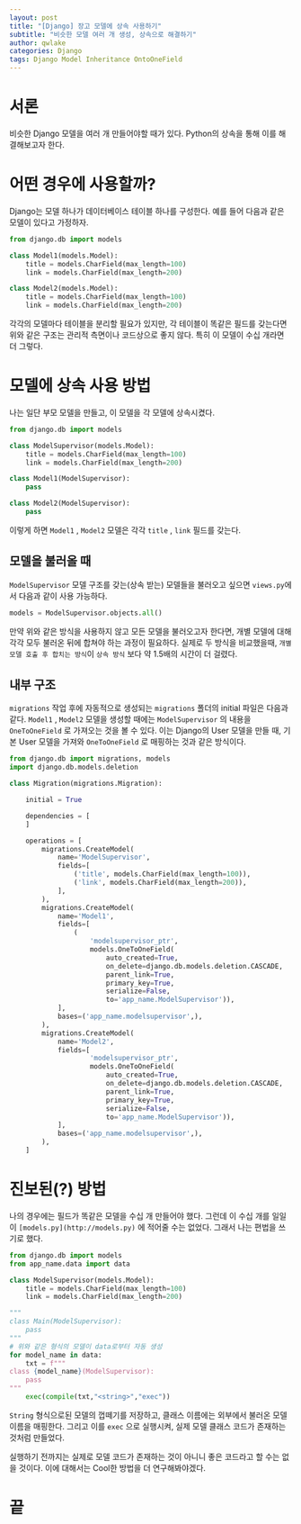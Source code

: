 ```yaml
---
layout: post
title: "[Django] 장고 모델에 상속 사용하기"
subtitle: "비슷한 모델 여러 개 생성, 상속으로 해결하기"
author: qwlake
categories: Django
tags: Django Model Inheritance OntoOneField
---
```


# 서론

비슷한 Django 모델을 여러 개 만들어야할 때가 있다. Python의 상속을 통해 이를 해결해보고자 한다.

# 어떤 경우에 사용할까?

Django는 모델 하나가 데이터베이스 테이블 하나를 구성한다. 예를 들어 다음과 같은 모델이 있다고 가정하자.

```python
from django.db import models

class Model1(models.Model):
    title = models.CharField(max_length=100)
    link = models.CharField(max_length=200)

class Model2(models.Model):
    title = models.CharField(max_length=100)
    link = models.CharField(max_length=200)
```

각각의 모델마다 테이블을 분리할 필요가 있지만, 각 테이블이 똑같은 필드를 갖는다면 위와 같은 구조는 관리적 측면이나 코드상으로 좋지 않다. 특히 이 모델이 수십 개라면 더 그렇다.

# 모델에 상속 사용 방법

나는 일단 부모 모델을 만들고, 이 모델을 각 모델에 상속시켰다.

```python
from django.db import models

class ModelSupervisor(models.Model):
    title = models.CharField(max_length=100)
    link = models.CharField(max_length=200)

class Model1(ModelSupervisor):
    pass

class Model2(ModelSupervisor):
    pass
```

이렇게 하면 `Model1` , `Model2` 모델은 각각 `title` , `link` 필드를 갖는다.

## 모델을 불러올 때

`ModelSupervisor` 모델 구조를 갖는(상속 받는) 모델들을 불러오고 싶으면 `views.py`에서 다음과 같이 사용 가능하다.

```python
models = ModelSupervisor.objects.all()
```

만약 위와 같은 방식을 사용하지 않고 모든 모델을 불러오고자 한다면, 개별 모델에 대해 각각 모두 불러온 뒤에 합쳐야 하는 과정이 필요하다. 실제로 두 방식을 비교했을때, `개별 모델 호출 후 합치는 방식`이 `상속 방식` 보다 약 1.5배의 시간이 더 걸렸다.

## 내부 구조

`migrations` 작업 후에 자동적으로 생성되는 `migrations` 폴더의 initial 파일은 다음과 같다. `Model1` , `Model2` 모델을 생성할 때에는 `ModelSupervisor` 의 내용을 `OneToOneField` 로 가져오는 것을 볼 수 있다. 이는 Django의 User 모델을 만들 때, 기본 User 모델을 가져와 `OneToOneField` 로 매핑하는 것과 같은 방식이다. 

```python
from django.db import migrations, models
import django.db.models.deletion

class Migration(migrations.Migration):

    initial = True

    dependencies = [
    ]

    operations = [
        migrations.CreateModel(
            name='ModelSupervisor',
            fields=[
                ('title', models.CharField(max_length=100)),
                ('link', models.CharField(max_length=200)),
            ],
        ),
        migrations.CreateModel(
            name='Model1',
            fields=[
                (
                    'modelsupervisor_ptr', 
                    models.OneToOneField(
                        auto_created=True, 
                        on_delete=django.db.models.deletion.CASCADE, 
                        parent_link=True, 
                        primary_key=True, 
                        serialize=False, 
                        to='app_name.ModelSupervisor')),
            ],
            bases=('app_name.modelsupervisor',),
        ),
        migrations.CreateModel(
            name='Model2',
            fields=[
                    'modelsupervisor_ptr', 
                    models.OneToOneField(
                        auto_created=True, 
                        on_delete=django.db.models.deletion.CASCADE, 
                        parent_link=True, 
                        primary_key=True, 
                        serialize=False, 
                        to='app_name.ModelSupervisor')),
            ],
            bases=('app_name.modelsupervisor',),
        ),
    ]
```

# 진보된(?) 방법

나의 경우에는 필드가 똑같은 모델을 수십 개 만들어야 했다. 그런데 이 수십 개를 일일이 `[models.py](http://models.py)` 에 적어줄 수는 없었다. 그래서 나는 편법을 쓰기로 했다.

```python
from django.db import models
from app_name.data import data

class ModelSupervisor(models.Model):
    title = models.CharField(max_length=100)
    link = models.CharField(max_length=200)

"""
class Main(ModelSupervisor):
    pass
"""
# 위와 같은 형식의 모델이 data로부터 자동 생성
for model_name in data:
    txt = f"""
class {model_name}(ModelSupervisor):
    pass
"""
    exec(compile(txt,"<string>","exec"))
```

`String` 형식으로된 모델의 껍떼기를 저장하고, 클래스 이름에는 외부에서 불러온 모델 이름을 매핑한다. 그리고 이를 `exec` 으로 실행시켜, 실제 모델 클래스 코드가 존재하는 것처럼 만들었다. 

실행하기 전까지는 실제로 모델 코드가 존재하는 것이 아니니 좋은 코드라고 할 수는 없을 것이다. 이에 대해서는 Cool한 방법을 더 연구해봐야겠다.

# 끝